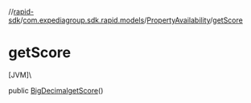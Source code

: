 //[rapid-sdk](../../../index.md)/[com.expediagroup.sdk.rapid.models](../index.md)/[PropertyAvailability](index.md)/[getScore](get-score.md)

# getScore

[JVM]\

public [BigDecimal](https://docs.oracle.com/javase/8/docs/api/java/math/BigDecimal.html)[getScore](get-score.md)()
